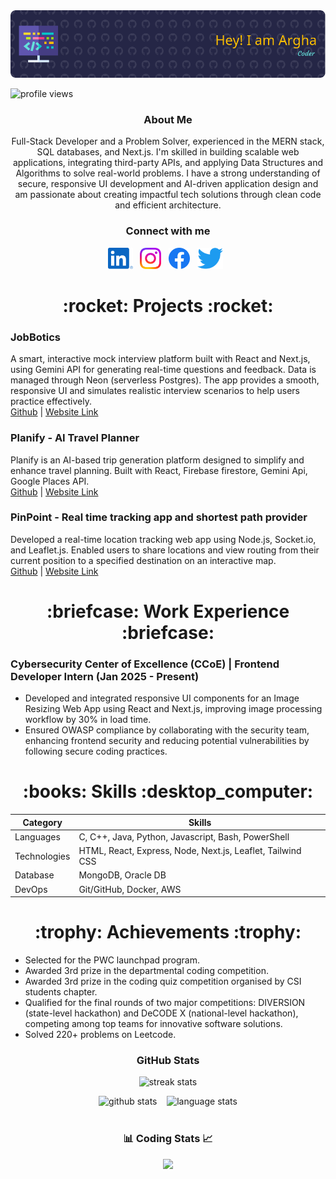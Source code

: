 <!-- banner image to be updated -->
<img src="images/header.png" alt="banner image">

<!-- profile views -->
<p align="left"> <img src="https://komarev.com/ghpvc/?username=Arghadeeps07&label=Profile%20views&color=0e75b6&style=flat" alt="profile views" /> </p>

<!-- summary -->
<h3 align="center">About Me</h3>
<p align="center">
  Full-Stack Developer and a Problem Solver, experienced in the MERN stack, SQL databases, and Next.js. I'm skilled in building scalable web applications, integrating third-party APIs, and applying Data Structures and Algorithms to solve real-world problems. I have a strong understanding of secure, responsive UI development and AI-driven application design and am passionate about creating impactful tech solutions through clean code and efficient architecture.
</p>

<!-- social links -->
<h3 align="center">Connect with me</h3>

<p align="center">
    <a href="https://linkedin.com/in/amiarghadeep"><img height="34" src="images/socials/linked-in.svg" alt="LinkedIn"></a>&nbsp;&nbsp;
    <a href="https://instagram.com/arghadeeps07"><img height="34" src="images/socials/instagram.svg" alt="Instagram"></a>&nbsp;&nbsp;
    <a href="https://facebook.com/100088484267196"><img height="34" src="images/socials/facebook.svg" alt="Facebook"></a>&nbsp;&nbsp;
    <a href="https://x.com/amiarghadeep?t=ndJlVZWbsTCEtek0ZOe1EQ&s=09"><img height="34" src="images/socials/twitter.svg" alt="Facebook"></a>&nbsp;&nbsp;
</p>

<!-- Projects -->
<h1 align=center>:rocket: Projects :rocket:</h1>

### JobBotics
A smart, interactive mock interview platform built with React and Next.js, using Gemini API for generating real-time questions and feedback. Data is managed through Neon (serverless Postgres). The app provides a smooth, responsive UI and simulates realistic interview scenarios to help users practice effectively.
<br>
<a href="https://github.com/Arghadeeps07/JobBotics">Github</a> | <a href="https://job-botics.vercel.app/">Website Link</a>

### Planify - AI Travel Planner
Planify is an AI-based trip generation platform designed to simplify and enhance travel planning. Built with React, Firebase firestore, Gemini Api, Google Places API.
<br>
<a href="https://github.com/Arghadeeps07/Planify">Github</a> | <a href="https://planify-22a16.web.app/">Website Link</a>

### PinPoint - Real time tracking app and shortest path provider
Developed a real-time location tracking web app using Node.js, Socket.io, and Leaflet.js. Enabled users to share locations and view routing from their current position to a specified destination on an interactive map.
<br>
<a href="https://github.com/Arghadeeps07/PinPoint">Github</a> | <a href="https://pin-point.onrender.com/">Website Link</a>

<!-- Work Experience -->
<h1 align=center>:briefcase: Work Experience :briefcase:</h1>

### Cybersecurity Center of Excellence (CCoE) | Frontend Developer Intern (Jan 2025 - Present)
- Developed and integrated responsive UI components for an Image Resizing Web App using React and Next.js, improving image processing workflow by 30% in load time.
- Ensured OWASP compliance by collaborating with the security team, enhancing frontend security and reducing potential vulnerabilities by following secure coding practices.

<!-- Skills -->
<h1 align=center>:books: Skills :desktop_computer:</h1>

| Category      | Skills                                                              |
|---------------|---------------------------------------------------------------------|
| Languages     | C, C++, Java, Python, Javascript, Bash, PowerShell                  |
| Technologies  | HTML, React, Express, Node, Next.js, Leaflet, Tailwind CSS          |
| Database      | MongoDB, Oracle DB                                                  |
| DevOps        | Git/GitHub, Docker, AWS                                             |

<!-- Achievements -->
<h1 align=center>:trophy: Achievements :trophy:</h1>

- Selected for the PWC launchpad program.
- Awarded 3rd prize in the departmental coding competition.
- Awarded 3rd prize in the coding quiz competition organised by CSI students chapter.
- Qualified for the final rounds of two major competitions: DIVERSION (state-level hackathon) and DeCODE X (national-level hackathon), competing among top teams for innovative software solutions.
- Solved 220+ problems on Leetcode.

<!-- github trophies
<h3 align="center">GitHub Trophies</h3>
<div align="center">
  
![trophy](https://github-profile-trophy.vercel.app/?username=Arghadeeps07&theme=dark_lover&no-frame=true&no-bg=true&column=3&title=Commits,Followers,Stars)
<br>

![trophy](https://github-profile-trophy.vercel.app/?username=Arghadeeps07&theme=dark_lover&no-frame=true&no-bg=true&column=3&title=PullRequest,Repositories,Reviews)
</div> -->

<!-- github stats -->
<h3 align="center">GitHub Stats</h3>
<div align="center">
<!--     <img height="160px" width="160px" src="images/wings/left.svg" alt="left wing"> <!-- to be made responsive -->
    <img align="top" src="https://github-readme-streak-stats.herokuapp.com/?user=Arghadeeps07&theme=windows-dark&hide_border=true" alt="streak stats">
<!--     <img height="160px" width="160px" src="images/wings/right.svg" alt="right wing">  <!-- to be made responsive --> 
    <p></p>
    <img src="https://github-readme-stats.vercel.app/api?username=Arghadeeps07&show_icons=true&locale=en&theme=github_dark&hide_border=true&bg_color=000000&count_private=true" alt="github stats">
    &nbsp;&nbsp;
    <img align=top src="https://github-readme-stats.vercel.app/api/top-langs?username=Arghadeeps07&show_icons=true&locale=en&theme=github_dark&hide_border=true&bg_color=000000&layout=compact&langs_count=10" height="194.8px" alt="language stats">
</div>
<br>

<!-- LeetCode stats -->
<h3 align="center">📊 Coding Stats 📈</h3>
<p align="center"><img src="https://leetcard.jacoblin.cool/arghadeeps07?ext=heatmap&theme=dark"></p>
